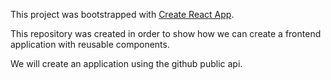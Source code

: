 This project was bootstrapped with [Create React App](https://github.com/facebook/create-react-app).

This repository was created in order to show how we can create a frontend application with reusable components.

We will create an application using the github public api.